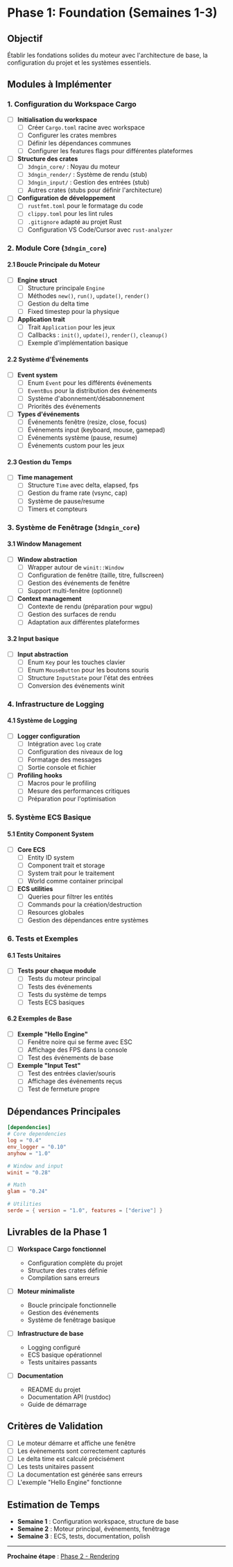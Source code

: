 # Phase 1: Foundation (Semaines 1-3)

## Objectif
Établir les fondations solides du moteur avec l'architecture de base, la configuration du projet et les systèmes essentiels.

## Modules à Implémenter

### 1. Configuration du Workspace Cargo
- [ ] **Initialisation du workspace**
  - [ ] Créer `Cargo.toml` racine avec workspace
  - [ ] Configurer les crates membres
  - [ ] Définir les dépendances communes
  - [ ] Configurer les features flags pour différentes plateformes

- [ ] **Structure des crates**
  - [ ] `3dngin_core/` : Noyau du moteur
  - [ ] `3dngin_render/` : Système de rendu (stub)
  - [ ] `3dngin_input/` : Gestion des entrées (stub)
  - [ ] Autres crates (stubs pour définir l'architecture)

- [ ] **Configuration de développement**
  - [ ] `rustfmt.toml` pour le formatage du code
  - [ ] `clippy.toml` pour les lint rules
  - [ ] `.gitignore` adapté au projet Rust
  - [ ] Configuration VS Code/Cursor avec `rust-analyzer`

### 2. Module Core (`3dngin_core`)

#### 2.1 Boucle Principale du Moteur
- [ ] **Engine struct**
  - [ ] Structure principale `Engine`
  - [ ] Méthodes `new()`, `run()`, `update()`, `render()`
  - [ ] Gestion du delta time
  - [ ] Fixed timestep pour la physique

- [ ] **Application trait**
  - [ ] Trait `Application` pour les jeux
  - [ ] Callbacks : `init()`, `update()`, `render()`, `cleanup()`
  - [ ] Exemple d'implémentation basique

#### 2.2 Système d'Événements
- [ ] **Event system**
  - [ ] Enum `Event` pour les différents événements
  - [ ] `EventBus` pour la distribution des événements
  - [ ] Système d'abonnement/désabonnement
  - [ ] Priorités des événements

- [ ] **Types d'événements**
  - [ ] Événements fenêtre (resize, close, focus)
  - [ ] Événements input (keyboard, mouse, gamepad)
  - [ ] Événements système (pause, resume)
  - [ ] Événements custom pour les jeux

#### 2.3 Gestion du Temps
- [ ] **Time management**
  - [ ] Structure `Time` avec delta, elapsed, fps
  - [ ] Gestion du frame rate (vsync, cap)
  - [ ] Système de pause/resume
  - [ ] Timers et compteurs

### 3. Système de Fenêtrage (`3dngin_core`)

#### 3.1 Window Management
- [ ] **Window abstraction**
  - [ ] Wrapper autour de `winit::Window`
  - [ ] Configuration de fenêtre (taille, titre, fullscreen)
  - [ ] Gestion des événements de fenêtre
  - [ ] Support multi-fenêtre (optionnel)

- [ ] **Context management**
  - [ ] Contexte de rendu (préparation pour wgpu)
  - [ ] Gestion des surfaces de rendu
  - [ ] Adaptation aux différentes plateformes

#### 3.2 Input basique
- [ ] **Input abstraction**
  - [ ] Enum `Key` pour les touches clavier
  - [ ] Enum `MouseButton` pour les boutons souris
  - [ ] Structure `InputState` pour l'état des entrées
  - [ ] Conversion des événements winit

### 4. Infrastructure de Logging

#### 4.1 Système de Logging
- [ ] **Logger configuration**
  - [ ] Intégration avec `log` crate
  - [ ] Configuration des niveaux de log
  - [ ] Formatage des messages
  - [ ] Sortie console et fichier

- [ ] **Profiling hooks**
  - [ ] Macros pour le profiling
  - [ ] Mesure des performances critiques
  - [ ] Préparation pour l'optimisation

### 5. Système ECS Basique

#### 5.1 Entity Component System
- [ ] **Core ECS**
  - [ ] Entity ID system
  - [ ] Component trait et storage
  - [ ] System trait pour le traitement
  - [ ] World comme container principal

- [ ] **ECS utilities**
  - [ ] Queries pour filtrer les entités
  - [ ] Commands pour la création/destruction
  - [ ] Resources globales
  - [ ] Gestion des dépendances entre systèmes

### 6. Tests et Exemples

#### 6.1 Tests Unitaires
- [ ] **Tests pour chaque module**
  - [ ] Tests du moteur principal
  - [ ] Tests des événements
  - [ ] Tests du système de temps
  - [ ] Tests ECS basiques

#### 6.2 Exemples de Base
- [ ] **Exemple "Hello Engine"**
  - [ ] Fenêtre noire qui se ferme avec ESC
  - [ ] Affichage des FPS dans la console
  - [ ] Test des événements de base

- [ ] **Exemple "Input Test"**
  - [ ] Test des entrées clavier/souris
  - [ ] Affichage des événements reçus
  - [ ] Test de fermeture propre

## Dépendances Principales

```toml
[dependencies]
# Core dependencies
log = "0.4"
env_logger = "0.10"
anyhow = "1.0"

# Window and input
winit = "0.28"

# Math
glam = "0.24"

# Utilities
serde = { version = "1.0", features = ["derive"] }
```

## Livrables de la Phase 1

- [ ] **Workspace Cargo fonctionnel**
  - Configuration complète du projet
  - Structure des crates définie
  - Compilation sans erreurs

- [ ] **Moteur minimaliste**
  - Boucle principale fonctionnelle
  - Gestion des événements
  - Système de fenêtrage basique

- [ ] **Infrastructure de base**
  - Logging configuré
  - ECS basique opérationnel
  - Tests unitaires passants

- [ ] **Documentation**
  - README du projet
  - Documentation API (rustdoc)
  - Guide de démarrage

## Critères de Validation

- [ ] Le moteur démarre et affiche une fenêtre
- [ ] Les événements sont correctement capturés
- [ ] Le delta time est calculé précisément
- [ ] Les tests unitaires passent
- [ ] La documentation est générée sans erreurs
- [ ] L'exemple "Hello Engine" fonctionne

## Estimation de Temps

- **Semaine 1** : Configuration workspace, structure de base
- **Semaine 2** : Moteur principal, événements, fenêtrage
- **Semaine 3** : ECS, tests, documentation, polish

---

**Prochaine étape** : [Phase 2 - Rendering](./02-rendering.md) 